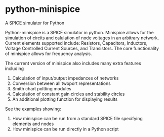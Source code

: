 # python-minispice
A SPICE simulator for Python

Python-minispice is a SPICE simulator in python. Minispice allows for the simulation of circits and calulation of node voltages in an arbitrary network. Current elements supported include: Resistors, Capacitors, Inductors, Voltage Controlled Current Sources, and Transistors. The core functionality of minispice allows for frequency analysis. 

The current version of minispice also includes many extra features including 
1) Calculation of input/output impedances of networks
2) Conversion between all twoport representations
3) Smith chart poltting modules 
4) Calculation of constant gain circles and stability circles
5) An additional plotting function for displaying results

See the examples showing: 
1) How minispice can be run from a standard SPICE file specifying elements and nodes 
2) How minispice can be run directly in a Python script 
